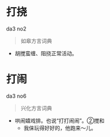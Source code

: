 # 打挠
da3 no2
> 如皋方言词典
- 胡搅蛮缠、阻挠正常活动。

# 打闹
da3 no6
> 兴化方言词典
- 哄闹嬉戏排。也说“打打闹闹”。②搅和
  - 我俫玩得好好的，他跑来～儿。
